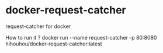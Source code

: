 # docker-request-catcher
request-catcher for docker

How to run it ?
docker run --name request-catcher -p 80:8080 hihouhou/docker-request-catcher:latest
